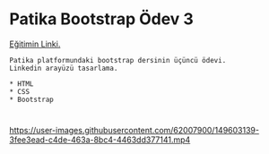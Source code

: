 # Patika Bootstrap Ödev 3
[Eğitimin Linki.](https://app.patika.dev/moduller/bootstrap)
```
Patika platformundaki bootstrap dersinin üçüncü ödevi.
Linkedin arayüzü tasarlama.
```
```
* HTML
* CSS
* Bootstrap
```
#



https://user-images.githubusercontent.com/62007900/149603139-3fee3ead-c4de-463a-8bc4-4463dd377141.mp4







